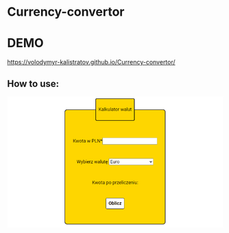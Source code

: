 # Currency-convertor

# DEMO

https://volodymyr-kalistratov.github.io/Currency-convertor/

## How to use:

![gif](https://github.com/Volodymyr-Kalistratov/Currency-convertor/blob/main/Images/Animation.gif)
